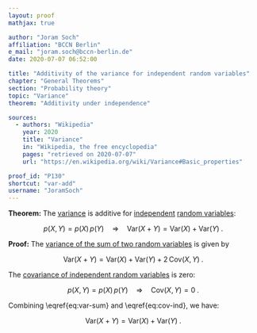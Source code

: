 ```yaml
---
layout: proof
mathjax: true

author: "Joram Soch"
affiliation: "BCCN Berlin"
e_mail: "joram.soch@bccn-berlin.de"
date: 2020-07-07 06:52:00

title: "Additivity of the variance for independent random variables"
chapter: "General Theorems"
section: "Probability theory"
topic: "Variance"
theorem: "Additivity under independence"

sources:
  - authors: "Wikipedia"
    year: 2020
    title: "Variance"
    in: "Wikipedia, the free encyclopedia"
    pages: "retrieved on 2020-07-07"
    url: "https://en.wikipedia.org/wiki/Variance#Basic_properties"

proof_id: "P130"
shortcut: "var-add"
username: "JoramSoch"
---
```



**Theorem:** The [variance](/D/var) is additive for [independent](/D/ind) [random variables](/D/rvar):

$$ \label{eq:var-add}
p(X,Y) = p(X) \, p(Y) \quad \Rightarrow \quad \mathrm{Var}(X+Y) = \mathrm{Var}(X) + \mathrm{Var}(Y) \; .
$$


**Proof:** The [variance of the sum of two random variables](/P/var-sum) is given by

$$ \label{eq:var-sum}
\mathrm{Var}(X+Y) = \mathrm{Var}(X) + \mathrm{Var}(Y) + 2 \, \mathrm{Cov}(X,Y) \; .
$$

The [covariance of independent random variables](/P/cov-ind) is zero:

$$ \label{eq:cov-ind}
p(X,Y) = p(X) \, p(Y) \quad \Rightarrow \quad \mathrm{Cov}(X,Y) = 0 \; .
$$

Combining \eqref{eq:var-sum} and \eqref{eq:cov-ind}, we have:

$$ \label{eq:var-add-qed}
\mathrm{Var}(X+Y) = \mathrm{Var}(X) + \mathrm{Var}(Y) \; .
$$